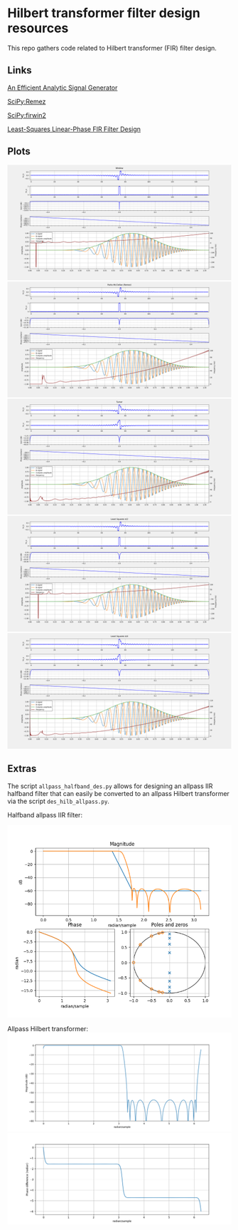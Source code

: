 # Hilbert transformer filter design resources

This repo gathers code related to Hilbert transformer (FIR) filter design.

## Links

[An Efficient Analytic Signal Generator](http://www.claysturner.com/dsp/ASG.pdf)

[SciPy:Remez](https://docs.scipy.org/doc/scipy/reference/generated/scipy.signal.remez.html)

[SciPy:firwin2](https://docs.scipy.org/doc/scipy/reference/generated/scipy.signal.firwin2.html)

[Least-Squares Linear-Phase FIR Filter Design](https://ccrma.stanford.edu/~jos/sasp/Least_Squares_Linear_Phase_FIR_Filter.html)

## Plots

![plot_window](plots/plot_window.png)
![plot_parks](plots/plot_parks-mcclellan__remez_.png)
![plot_turner](plots/plot_turner.png)
![plot_least_squares_1](plots/plot_least_squares_pi_2.png)
![plot_least_squares_2](plots/plot_least_squares_pi_4.png)


## Extras

The script `allpass_halfband_des.py` allows for designing an allpass IIR halfband filter
that can easily be converted to an allpass Hilbert transformer via the script `des_hilb_allpass.py`.

Halfband allpass IIR filter:

![plot_allpass_halfband](plots/plot_allpass_halfband.png)

Allpass Hilbert transformer:
![plot_allpass_mag](plots/plot_allpass_mag.png)
![plot_allpass_phase](plots/plot_allpass_phase.png)
